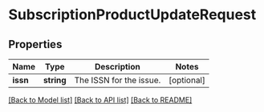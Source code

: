 # SubscriptionProductUpdateRequest

## Properties
Name | Type | Description | Notes
------------ | ------------- | ------------- | -------------
**issn** | **string** | The ISSN for the issue. | [optional] 

[[Back to Model list]](../README.md#documentation-for-models) [[Back to API list]](../README.md#documentation-for-api-endpoints) [[Back to README]](../README.md)


